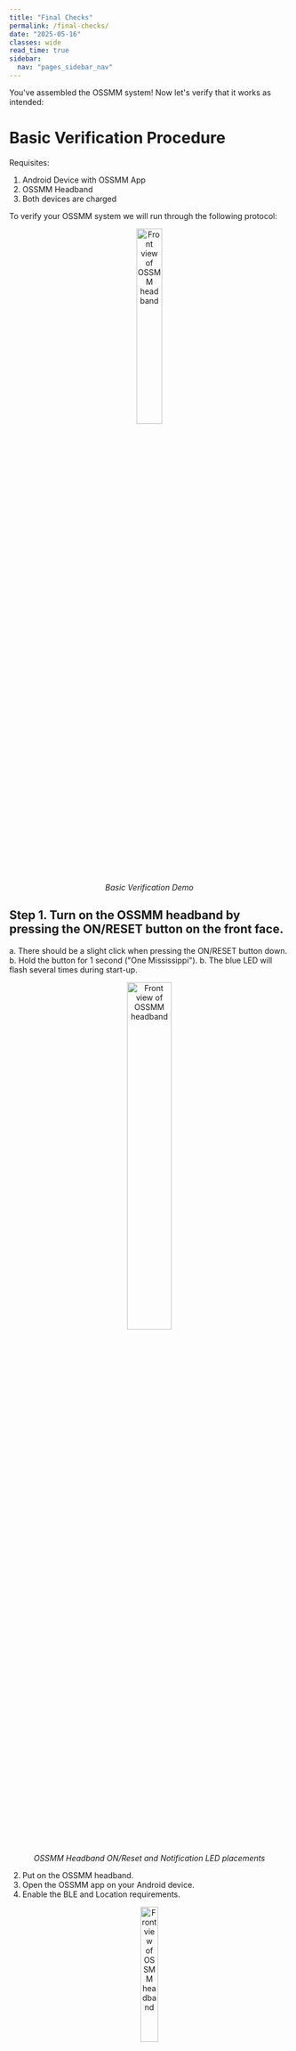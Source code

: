 ```yaml
---
title: "Final Checks"
permalink: /final-checks/
date: "2025-05-16"
classes: wide
read_time: true
sidebar:
  nav: "pages_sidebar_nav"
---
```


You've assembled the OSSMM system! Now let's verify that it works as intended:

# Basic Verification Procedure

Requisites:
1. Android Device with OSSMM App
2. OSSMM Headband
3. Both devices are charged

To verify your OSSMM system we will run through the following protocol:

<figure style="text-align: center; margin: 0 auto;">
  <img src="{{ site.url }}/OSSMM/media/final-checks/long-demo.gif" alt="Front view of OSSMM headband" style="width: 30%; display: block; margin: 0 auto;">
  <figcaption style="text-align: center; font-style: italic; margin-top: 5px;">Basic Verification Demo</figcaption>
</figure>


## Step 1. Turn on the OSSMM headband by pressing the ON/RESET button on the front face.

a. There should be a slight click when pressing the ON/RESET button down.
b. Hold the button for 1 second ("One Mississippi").
b. The blue LED will flash several times during start-up.
 
<figure style="text-align: center; margin: 0 auto;">
  <img src="{{ site.url }}/OSSMM/media/final-checks/buttons.jpg" alt="Front view of OSSMM headband" style="width: 40%; display: block; margin: 0 auto;">
  <figcaption style="text-align: center; font-style: italic; margin-top: 5px;">OSSMM Headband ON/Reset and Notification LED placements</figcaption>
</figure>
 
2. Put on the OSSMM headband.
3. Open the OSSMM app on your Android device.
4. Enable the BLE and Location requirements.

<figure style="text-align: center; margin: 0 auto;">
  <img src="{{ site.url }}/OSSMM/media/final-checks/requirements.png" alt="Front view of OSSMM headband" style="width: 25%; display: block; margin: 0 auto;">
  <figcaption style="text-align: center; font-style: italic; margin-top: 5px;">System Requirements Screen</figcaption>
</figure>

5. To bond the app and headband, go to Settings >> Find Device.

<figure style="text-align: center; margin: 0 auto;">
  <img src="{{ site.url }}/OSSMM/media/final-checks/find-device.png" alt="Front view of OSSMM headband" style="width: 25%; display: block; margin: 0 auto;">
  <figcaption style="text-align: center; font-style: italic; margin-top: 5px;">"Find Device" is in the collapsible Settings section.</figcaption>
</figure>

6. Connect the OSSMM device.
 a. The green LED will flash several times for a successful connection.
 
<figure style="text-align: center; margin: 0 auto;">
  <img src="{{ site.url }}/OSSMM/media/final-checks/connect.png" alt="Front view of OSSMM headband" style="width: 25%; display: block; margin: 0 auto;">
  <figcaption style="text-align: center; font-style: italic; margin-top: 5px;">Bluetooth Devices Scan Screen</figcaption>
</figure>

7. Move to the Live Data section
8. View the Accelerometer and Gyroscope and verify plots show turning of the head.

<figure style="text-align: center; margin: 0 auto;">
  <img src="{{ site.url }}/OSSMM/media/final-checks/acc-gyro.png" alt="Front view of OSSMM headband" style="width: 25%; display: block; margin: 0 auto;">
  <figcaption style="text-align: center; font-style: italic; margin-top: 5px;">Accelerometer and Gyroscope Plots in the Live Data Section. Arrows point to distinct head turns, hence separate colors in the gyroscope plot.</figcaption>
</figure>

9. View the EOG section, and verify eye movement is detected with side-to-side saccades or roll your eyes.

In the plot below you can observe left-right saccade, right-left saccade, and clock-wise eye movement.

<figure style="text-align: center; margin: 0 auto;">
  <img src="{{ site.url }}/OSSMM/media/final-checks/eog.png" alt="Front view of OSSMM headband" style="width: 25%; display: block; margin: 0 auto;">
  <figcaption style="text-align: center; font-style: italic; margin-top: 5px;">Eye Movement (EOG) plot in Live Data section. Arrows point to distinct eye movements: left-right saccade, right-left saccade, eye rolling.</figcaption>
</figure>

10. View the Heart Rate plot to see that your pulse is being detected.

<figure style="text-align: center; margin: 0 auto;">
  <img src="{{ site.url }}/OSSMM/media/final-checks/pulse.png" alt="Front view of OSSMM headband" style="width: 25%; display: block; margin: 0 auto;">
  <figcaption style="text-align: center; font-style: italic; margin-top: 5px;">Pulse plot in the Live Data section. Each spike shows a heart beat. The EKG 'T Wave' is visible as a low bump after each spike. </figcaption>
</figure>

11. Press "Stop Recording and Turn Off"

<figure style="text-align: center; margin: 0 auto;">
  <img src="{{ site.url }}/OSSMM/media/final-checks/stop.png" alt="Front view of OSSMM headband" style="width: 25%; display: block; margin: 0 auto;">
  <figcaption style="text-align: center; font-style: italic; margin-top: 5px;">"Stop Recording and Turn Off" button on the OSSMM Dashboard during active Recording. </figcaption>
</figure>


# Bluetooth Bonding Verification

This will confirm the app has bonded to the OSSMM headband. Complete this after
"Basic Verification Procedure" and with the same OSSMM headband. BLE pairing
is specific to each headband and the "Reconnect" option will only work for that
bonded device.

1. Press "Reconnect and Record"
 a. The green LED will flash several times for a successful connection.
 
<figure style="text-align: center; margin: 0 auto;">
  <img src="{{ site.url }}/OSSMM/media/final-checks/reconnect.png" alt="Front view of OSSMM headband" style="width: 25%; display: block; margin: 0 auto;">
  <figcaption style="text-align: center; font-style: italic; margin-top: 5px;">"Reconnect and Record" button on the OSSMM dashboard. This button is only available after an OSSMM headband has bonded with the app.</figcaption>
</figure>
 
2. Verify the "Live Data" plot function correctly
3. Press "Stop Recording and Turn Off"

# Verify Data Saving and Encryption:

1. Connect the Android Device to a computer
2. Access the internal file system and navigate to "Documents/OSSMM" on the Android device
3. Select the ZIP file corresponding to the time of your verification recording
4. Import the ZIP file to your computer, and open with appropriate decompression tool (WinRAR is recommended for Windows)
5. Use the password under the "Data Protection" >> View Data Access Password in the app

<figure style="text-align: center; margin: 0 auto;">
  <img src="{{ site.url }}/OSSMM/media/final-checks/data-protection.png" alt="Front view of OSSMM headband" style="width: 25%; display: block; margin: 0 auto;">
  <figcaption style="text-align: center; font-style: italic; margin-top: 5px;">"View Data Access Password"  in the Data Protection Section.</figcaption>
</figure>

<figure style="text-align: center; margin: 0 auto;">
  <img src="{{ site.url }}/OSSMM/media/final-checks/password.png" alt="Front view of OSSMM headband" style="width: 25%; display: block; margin: 0 auto;">
  <figcaption style="text-align: center; font-style: italic; margin-top: 5px;">Semi-randomly generated OSSMM password for encrypted recording files.</figcaption>
</figure>


Follow the video below for a demonstration:
<figure style="text-align: center; margin: 0 auto;">
  <img src="{{ site.url }}/OSSMM/media/final-checks/shortening-cut-1.jpg" alt="Front view of OSSMM headband" style="width: 40%; display: block; margin: 0 auto;">
  <figcaption style="text-align: center; font-style: italic; margin-top: 5px;">Verification Demo</figcaption>
</figure>

Note: Each time the application is installed, a new encryption password is
semi-randomly generated. This can be modified within the Android app code, so
that a chosen password is used instead.

# Advanced Verification - if interested in sleep modulation:

(After following the steps above)

1. Go to "Sleep Modulation" and enable

<figure style="text-align: center; margin: 0 auto;">
  <img src="{{ site.url }}/OSSMM/media/final-checks/modulation.png" alt="Front view of OSSMM headband" style="width: 25%; display: block; margin: 0 auto;">
  <figcaption style="text-align: center; font-style: italic; margin-top: 5px;">"Modulation Mode" Toggle and "Test" button in Sleep Modulation section.</figcaption>
</figure>

2. Press Test Modulation during the connection
   - The OSSMM headband should vibrate in a double "blinky" pattern (On-Off...On-Off)
